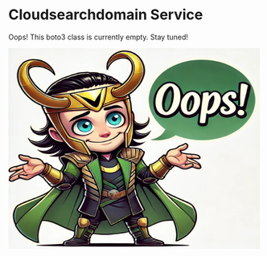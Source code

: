 # Cloudsearchdomain Service

Oops! This boto3 class is currently empty. Stay tuned!

<img src="..\images\oops_loki.png" width="500" height="400" title="Oops Loki">
